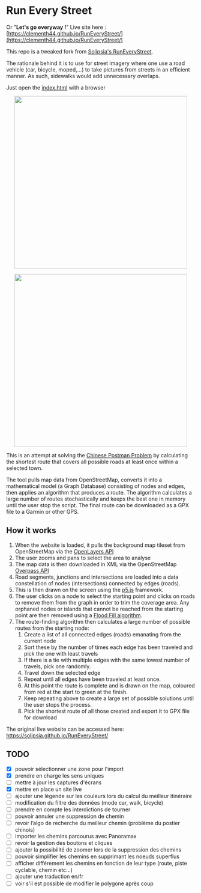 # Run Every Street

Or "**Let's go everyway !**"
Live site here : [https://clementh44.github.io/RunEveryStreet/](https://clementh44.github.io/RunEveryStreet/)

This repo is a tweaked fork from [Solipsia's RunEveryStreet](https://github.com/solipsia/RunEveryStreet).

The rationale behind it is to use for street imagery where one use a road vehicle (car, bicycle, moped,…) to take pictures from streets in an efficient manner. As such, sidewalks would add unnecessary overlaps.

Just open the [index.html](index.html) with a browser

<p align="center">
  <img width="460" src="./docs/Square.png">
</p>
<p align="center">
  <img width="460" src="./docs/DownloadRoute.png">
</p>

This is an attempt at solving the [Chinese Postman Problem](https://en.wikipedia.org/wiki/Route_inspection_problem) by calculating the shortest route that covers all possible roads at least once within a selected town.

The tool pulls map data from OpenStreetMap, converts it into a mathematical model (a Graph Database) consisting of nodes and edges, then applies an algorithm that produces a route. The algorithm calculates a large number of routes stochastically and keeps the best one in memory until the user stop the script. The final route can be downloaded as a GPX file to a Garmin or other GPS.

## How it works

1. When the website is loaded, it pulls the background map tileset from OpenStreetMap via the [OpenLayers API](https://openlayers.org/en/latest/apidoc/)
2. The user zooms and pans to select the area to analyse
3. The map data is then downloaded in XML via the OpenStreetMap [Overpass API](http://overpass-turbo.eu/)
4. Road segments, junctions and intersections are loaded into a data constellation of nodes (intersections) connected by edges (roads).
5. This is then drawn on the screen using the [p5.js](https://p5js.org) framework.
6. The user clicks on a node to select the starting point and clicks on roads to remove them from the graph in order to trim the coverage area. Any orphaned nodes or islands that cannot be reached from the starting point are then removed using a [Flood Fill algorithm](https://en.wikipedia.org/wiki/Flood_fill).
8. The route-finding algorithm then calculates a large number of possible routes from the starting node:
	1. Create a list of all connected edges (roads) emanating from the current node
	2. Sort these by the number of times each edge has been traveled and pick the one with least travels
	3. If there is a tie with multiple edges with the same lowest number of travels, pick one randomly.
	4. Travel down the selected edge
	5. Repeat until all edges have been traveled at least once.
	6. At this point the route is complete and is drawn on the map, coloured from red at the start to green at the finish.
	9. Keep repeating above to create a large set of possible solutions until the user stops the process.
	10. Pick the shortest route of all those created and export it to GPX file for download

The original live website can be accessed here: https://solipsia.github.io/RunEveryStreet/

## TODO
- [x] pouvoir sélectionner une zone pour l'import
- [x] prendre en charge les sens uniques
- [ ] mettre à jour les captures d'écrans
- [x] mettre en place un site live
- [ ] ajouter une légende sur les couleurs lors du calcul du meilleur itinéraire
- [ ] modification du filtre des données (mode car, walk, bicycle)
- [ ] prendre en compte les interdictions de tourner
- [ ] pouvoir annuler une suppression de chemin
- [ ] revoir l’algo de recherche du meilleur chemin (problème du postier chinois)
- [ ] importer les chemins parcourus avec Panoramax
- [ ] revoir la gestion des boutons et cliques
- [ ] ajouter la possibilité de zoomer lors de la suppression des chemins
- [ ] pouvoir simplifier les chemins en supprimant les noeuds superflus
- [ ] afficher différement les chemins en fonction de leur type (route, piste cyclable, chemin etc...)
- [ ] ajouter une traduction en/fr
- [ ] voir s'il est possible de modifier le polygone après coup
